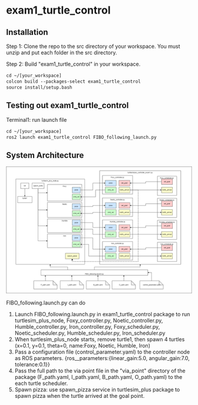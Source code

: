 # exam1_turtle_control
## Installation
Step 1: Clone the repo to the src directory of your workspace. You must unzip and put each folder in the src directory.

Step 2: Build "exam1_turtle_control" in your workspace.
```
cd ~/[your_workspace]
colcon build --packages-select exam1_turtle_control
source install/setup.bash
```
## Testing out exam1_turtle_control
Terminal1: run launch file

```
cd ~/[your_workspace]
ros2 launch exam1_turtle_control FIBO_following_launch.py 
```
## System Architecture
<p align="center">
  <img src="FRA501_6443_6471_WS/src/exam1_turtle_control/doc/system_interface_diagram.png">
</p>

FIBO_following.launch.py can do

1. Launch FIBO_following.launch.py in exam1_turtle_control package to run turtlesim_plus_node, Foxy_controller.py, Noetic_controller.py, Humble_controller.py, Iron_controller.py, Foxy_scheduler.py, Noetic_scheduler.py, Humble_scheduler.py, Iron_scheduler.py
2. When turtlesim_plus_node starts, remove turtle1, then spawn 4 turtles (x=0.1, y=0.1, theta=0, name:Foxy, Noetic, Humble, Iron)
3. Pass a configuration file (control_parameter.yaml) to the controller node as ROS parameters.
{ros__parameters:{linear_gain:5.0, angular_gain:7.0, tolerance:0.1}}
4. Pass the full path to the via point file in the "via_point" directory of the package (F_path.yaml, I_path.yaml, B_path.yaml, O_path.yaml) to the each turtle scheduler.
5. Spawn pizza: use spawn_pizza service in turtlesim_plus package to spawn pizza when the turtle arrived at the goal point.
